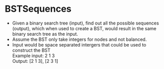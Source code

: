 # BSTSequences
- Given a binary search tree (input), find out all the possible sequences (output), which when used to create a BST, would result in the same binary search tree as the input. 
- Assume the BST only take integers for nodes and not balanced. 
- Input would be space separated intergers that could be used to construct the BST  
Example 
input:
2 1 3  
Output: 
[2 1 3],
[2 3 1]
